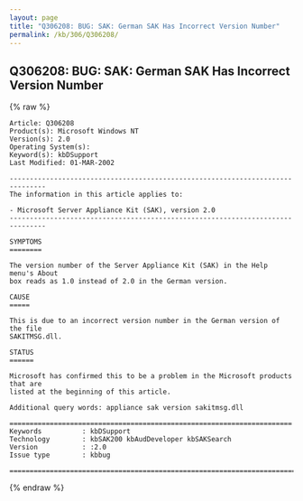 ```yaml
---
layout: page
title: "Q306208: BUG: SAK: German SAK Has Incorrect Version Number"
permalink: /kb/306/Q306208/
---
```


## Q306208: BUG: SAK: German SAK Has Incorrect Version Number

{% raw %}

	Article: Q306208
	Product(s): Microsoft Windows NT
	Version(s): 2.0
	Operating System(s): 
	Keyword(s): kbDSupport
	Last Modified: 01-MAR-2002
	
	-------------------------------------------------------------------------------
	The information in this article applies to:
	
	- Microsoft Server Appliance Kit (SAK), version 2.0 
	-------------------------------------------------------------------------------
	
	SYMPTOMS
	========
	
	The version number of the Server Appliance Kit (SAK) in the Help menu's About
	box reads as 1.0 instead of 2.0 in the German version.
	
	CAUSE
	=====
	
	This is due to an incorrect version number in the German version of the file
	SAKITMSG.dll.
	
	STATUS
	======
	
	Microsoft has confirmed this to be a problem in the Microsoft products that are
	listed at the beginning of this article.
	
	Additional query words: appliance sak version sakitmsg.dll
	
	======================================================================
	Keywords          : kbDSupport 
	Technology        : kbSAK200 kbAudDeveloper kbSAKSearch
	Version           : :2.0
	Issue type        : kbbug
	
	=============================================================================
	

{% endraw %}
